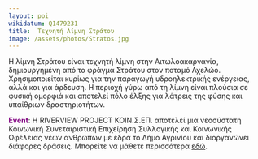 ```yaml
---
layout: poi
wikidatum: Q1479231
title:  Τεχνητή Λίμνη Στράτου
image: /assets/photos/Stratos.jpg
---
```


Η λίμνη Στράτου είναι τεχνητή λίμνη στην Αιτωλοακαρνανία, δημιουργημένη από το φράγμα Στράτου στον ποταμό Αχελώο. Χρησιμοποιείται κυρίως για την παραγωγή υδροηλεκτρικής ενέργειας, αλλά και για άρδευση. Η περιοχή γύρω από τη λίμνη είναι πλούσια σε φυσική ομορφιά και αποτελεί πόλο έλξης για λάτρεις της φύσης και υπαίθριων δραστηριοτήτων.  
<p><span style="color: purple;"><b>Event</b></span>: Η RIVERVIEW PROJECT ΚΟΙΝ.Σ.ΕΠ. αποτελεί μια νεοσύστατη Κοινωνική Συνεταιριστική Επιχείρηση Συλλογικής και Κοινωνικής Ωφέλειας νέων ανθρώπων με έδρα το Δήμο Αγρινίου και διοργανώνει διάφορες δράσεις. Μπορείτε να μάθετε περισσότερα <a href="https://riverviewproject.gr/" target="_blank">εδώ</a>.</p>
